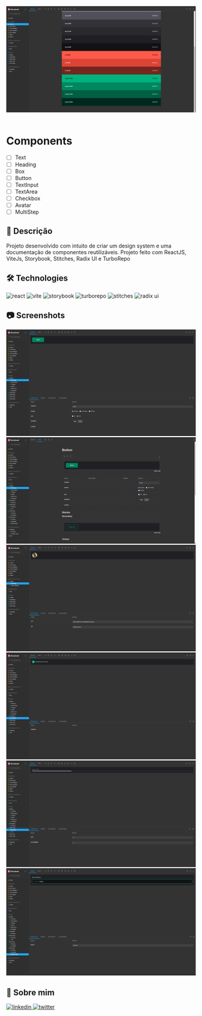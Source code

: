 <div align="center">
<img src="public/media/capa-Storybook.png" alt="Firewallet"  />
</div>
<br />

# Components

- [ ] Text
- [ ] Heading
- [ ] Box
- [ ] Button
- [ ] TextInput
- [ ] TextArea
- [ ] Checkbox
- [ ] Avatar
- [ ] MultiStep

## 📄 Descrição

Projeto desenvolvido com intuito de criar um design system e uma documentação de componentes reutilizáveis.
Projeto feito com ReactJS, ViteJs, Storybook, Stitches, Radix UI e TurboRepo

## 🛠 Technologies

![react][react] ![vite][vite] ![storybook][storybook] ![turborepo][turborepo] ![stitches][stitches] ![radix ui][radix]

## 📷 Screenshots

<img src="public/media/print1-Storybook.png" alt="components" />

<img src="public/media/print2-Storybook.png" alt="components" />

<img src="public/media/print3-Storybook.png" alt="components" />

<img src="public/media/print4-Storybook.png" alt="components" />

<img src="public/media/print5-Storybook.png" alt="components" />

<img src="public/media/print6-Storybook.png" alt="components" />

## 🦾 Sobre mim

[
![linkedin](https://img.shields.io/badge/linkedin-0A66C2?style=for-the-badge&logo=linkedin&logoColor=white)
](https://www.linkedin.com/in/diogo-soares-993022180/)
[![twitter](https://img.shields.io/badge/twitter-1DA1F2?style=for-the-badge&logo=twitter&logoColor=white)](https://twitter.com/dioggosoares)


[react]: https://img.shields.io/badge/react%20js-1E4174?style=for-the-badge&logo=react&logoColor=white&labelColor=81D8F7

[vite]: https://img.shields.io/badge/vite%20js-1E4174?style=for-the-badge&logo=vite&logoColor=white&labelColor=FFD028

[storybook]: https://img.shields.io/badge/storybook-1E4174?style=for-the-badge&logo=storybook&logoColor=white&labelColor=FF4785

[turborepo]: https://img.shields.io/badge/turborepo-1E4174?style=for-the-badge&logo=turborepo&logoColor=white&labelColor=7265C8

[stitches]: https://img.shields.io/badge/stitches-1E4174?style=for-the-badge&logo=stitches&logoColor=white&labelColor=2C2250

[radix]: https://img.shields.io/badge/radix%20ui-1E4174?style=for-the-badge&logo=radixui&logoColor=white&labelColor=81D8F7


